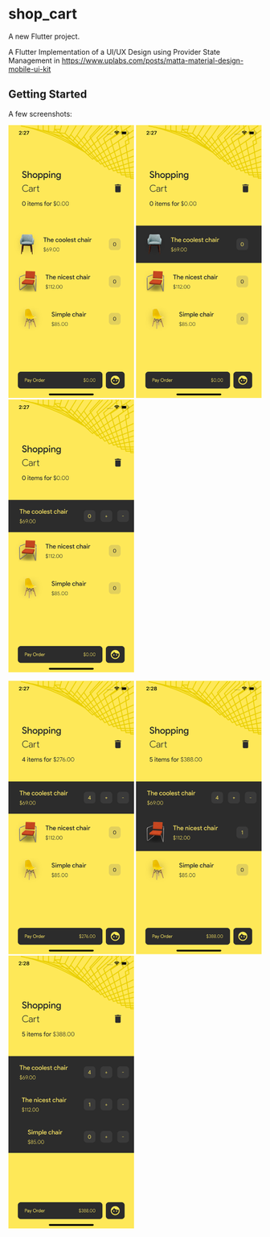 # shop_cart

A new Flutter project.

A Flutter Implementation of a UI/UX Design using Provider State Management in  https://www.uplabs.com/posts/matta-material-design-mobile-ui-kit 

## Getting Started

A few screenshots:

<p float="left">
  <img src="https://raw.githubusercontent.com/Zfinix/Shop_Cart/master/screenshot/shot1.png" width="250" />
  <img src="https://raw.githubusercontent.com/Zfinix/Shop_Cart/master/screenshot/shot2.png" width="250" />
  <img src="https://raw.githubusercontent.com/Zfinix/Shop_Cart/master/screenshot/shot3.png" width="250" />
</p>
<p float="left">
  <img src="https://raw.githubusercontent.com/Zfinix/Shop_Cart/master/screenshot/shot4.png" width="250" />
  <img src="https://raw.githubusercontent.com/Zfinix/Shop_Cart/master/screenshot/shot5.png" width="250" />
  <img src="https://raw.githubusercontent.com/Zfinix/Shop_Cart/master/screenshot/shot6.png" width="250" />
</p>